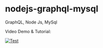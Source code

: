 # nodejs-graphql-mysql

GraphQL, Node Js, MySql

Video Demo & Tutorial:

[![Test](https://github.com/oxlb/nodejs-graphql-mysql/blob/main/Graphql%20(2).png?raw=true)](https://www.youtube.com/watch?v=TqWCkXDhqzY)
